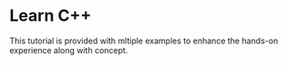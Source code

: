# Learn C++

This tutorial is provided with mltiple examples to enhance the hands-on experience along with concept. 
